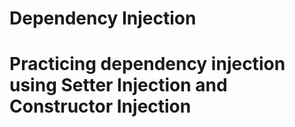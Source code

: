 # Dependency Injection
# Practicing dependency injection using Setter Injection and Constructor Injection